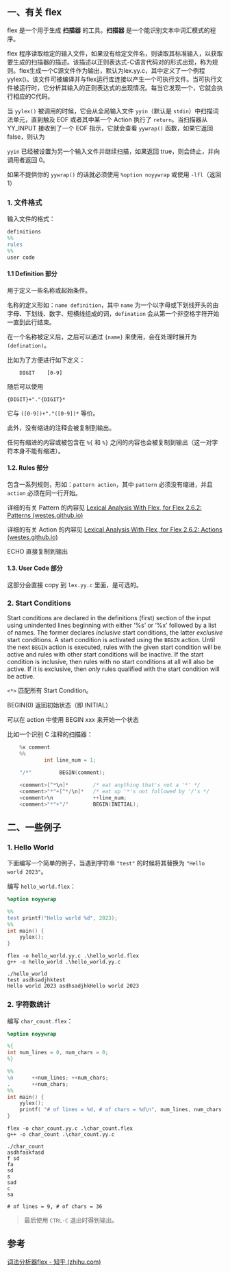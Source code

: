## 一、有关 flex

flex 是一个用于生成 **扫描器** 的工具。**扫描器** 是一个能识别文本中词汇模式的程序。

flex 程序读取给定的输入文件，如果没有给定文件名，则读取其标准输入，以获取要生成的扫描器的描述。该描述以正则表达式-C语言代码对的形式出现，称为规则。flex生成一个C源文件作为输出，默认为lex.yy.c，其中定义了一个例程 yylex()。该文件可被编译并与flex运行库连接以产生一个可执行文件。当可执行文件被运行时，它分析其输入的正则表达式的出现情况。每当它发现一个，它就会执行相应的C代码。



当 `yylex()` 被调用的时候，它会从全局输入文件 `yyin`（默认是 `stdin`）中扫描词法单元，直到触及 EOF 或者其中某一个 Action 执行了 `return`。当扫描器从 YY_INPUT 接收到了一个 EOF 指示，它就会查看 `yywrap()` 函数，如果它返回 false，则认为

 `yyin` 已经被设置为另一个输入文件并继续扫描，如果返回 true，则会终止，并向调用者返回 0。



如果不提供你的 `yywrap()` 的话就必须使用 `%option noyywrap` 或使用 `-lfl`（返回 1）

### 1. 文件格式

输入文件的格式：

```flex
definitions
%%
rules
%%
user code
```

#### 1.1 Definition 部分

用于定义一些名称或起始条件。

名称的定义形如：`name definition`，其中 `name` 为一个以字母或下划线开头的由字母、下划线、数字、短横线组成的词，`defination` 会从第一个非空格字符开始一直到此行结束。

在一个名称被定义后，之后可以通过 `{name}` 来使用，会在处理时展开为 `(defination)`。

比如为了方便进行如下定义：

```
	DIGIT    [0-9]
```

随后可以使用

```
{DIGIT}+"."{DIGIT}*
```

它与 `([0-9])+"."([0-9])*` 等价。



此外，没有缩进的注释会被复制到输出。

任何有缩进的内容或被包含在 `%{` 和 `%}` 之间的内容也会被复制到输出（这一对字符本身不能有缩进）。

#### 1.2. Rules 部分

包含一系列规则，形如：`pattern action`，其中 `pattern` 必须没有缩进，并且 `action` 必须在同一行开始。

详细的有关 Pattern 的内容见 [Lexical Analysis With Flex, for Flex 2.6.2: Patterns (westes.github.io)](http://westes.github.io/flex/manual/Patterns.html#Patterns)

详细的有关 Action 的内容见 [Lexical Analysis With Flex, for Flex 2.6.2: Actions (westes.github.io)](http://westes.github.io/flex/manual/Actions.html#Actions)

ECHO 直接复制到输出

#### 1.3. User Code 部分

这部分会直接 copy 到 `lex.yy.c` 里面，是可选的。

### 2. Start Conditions

Start conditions are declared in the definitions (first) section of the input using unindented lines beginning with either ‘%s’ or ‘%x’ followed by a list of names. The former declares *inclusive* start conditions, the latter *exclusive* start conditions. A start condition is activated using the `BEGIN` action. Until the next `BEGIN` action is executed, rules with the given start condition will be active and rules with other start conditions will be inactive. If the start condition is inclusive, then rules with no start conditions at all will also be active. If it is exclusive, then *only* rules qualified with the start condition will be active.

`<*>` 匹配所有 Start Condition。

BEGIN(0) 返回初始状态（即 INITIAL）

可以在 action 中使用 BEGIN xxx 来开始一个状态



比如一个识别 C 注释的扫描器：

```flex
    %x comment
    %%
            int line_num = 1;

    "/*"         BEGIN(comment);

    <comment>[^*\n]*        /* eat anything that's not a '*' */
    <comment>"*"+[^*/\n]*   /* eat up '*'s not followed by '/'s */
    <comment>\n             ++line_num;
    <comment>"*"+"/"        BEGIN(INITIAL);
```

## 二、一些例子

### 1. Hello World

下面编写一个简单的例子，当遇到字符串 `"test"` 的时候将其替换为 `"Hello world 2023"`。

编写 `hello_world.flex`：

```flex
%option noyywrap

%%
test printf("Hello world %d", 2023);
%%
int main() {
    yylex();
}
```

```
flex -o hello_world.yy.c .\hello_world.flex
g++ -o hello_world .\hello_world.yy.c
```

```
./hello_world
test asdhsadjhktest
Hello world 2023 asdhsadjhkHello world 2023
```

### 2. 字符数统计

编写 `char_count.flex`：

```flex
%option noyywrap

%{
int num_lines = 0, num_chars = 0;
%}

%%
\n      ++num_lines; ++num_chars;
.       ++num_chars;
%%
int main() {
    yylex();
    printf( "# of lines = %d, # of chars = %d\n", num_lines, num_chars );
}
```

```shell
flex -o char_count.yy.c .\char_count.flex
g++ -o char_count .\char_count.yy.c
```

```
./char_count
asdhfaskfasd
f sd
fa
sd
s
sad
c
sa

# of lines = 9, # of chars = 36
```

> 最后使用 `CTRL-C` 退出时得到输出。

## 参考

[词法分析器flex - 知乎 (zhihu.com)](https://zhuanlan.zhihu.com/p/52290783)

